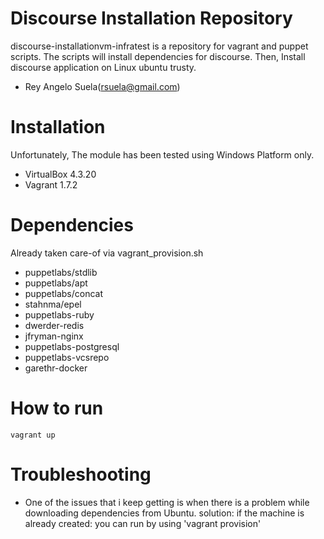 # Discourse Installation Repository

discourse-installationvm-infratest is a repository for vagrant and puppet scripts. The scripts will install dependencies for discourse.
Then, Install discourse application on Linux ubuntu trusty.

* Rey Angelo Suela(<rsuela@gmail.com>)

# Installation
Unfortunately, The module has been tested using Windows Platform only.
* VirtualBox 4.3.20
* Vagrant 1.7.2

# Dependencies 
Already taken care-of via vagrant_provision.sh
* puppetlabs/stdlib
* puppetlabs/apt
* puppetlabs/concat
* stahnma/epel
* puppetlabs-ruby
* dwerder-redis
* jfryman-nginx
* puppetlabs-postgresql
* puppetlabs-vcsrepo
* garethr-docker

# How to run
```commandline
vagrant up
```

# Troubleshooting
- One of the issues that i keep getting is when there is a problem while downloading dependencies from Ubuntu.
  solution: if the machine is already created: you can run by using 'vagrant provision'


